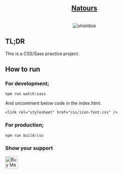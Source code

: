 <h2 align="center">
  <a href="https://omergencoglu.github.io/natours/" target="_blank">Natours</a>
</h2>
<br/>

<div align="center">
<img alt="shieldsio" src="https://img.shields.io/badge/OPEN-SOURCE-blueviolet?style=for-the-badge" />
</div>

## TL;DR

This is a CSS/Sass practice project.

## How to run

### For development;

```
npm run watch:sass
```

And uncomment below code in the index.html.

```
<link rel="stylesheet" href="css/icon-font.css" />
```

### For production;

```
npm run build:css
```

### Show your support

<a href="https://www.buymeacoffee.com/omergencoglu" target="_blank"><img src="https://cdn.buymeacoffee.com/buttons/default-blue.png" alt="Buy Me A Coffee" height="40"></a>
